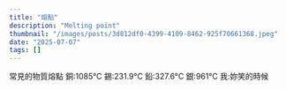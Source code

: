 ```yaml
---
title: "熔點"
description: "Melting point"
thumbnail: "/images/posts/3d812df0-4399-4109-8462-925f70661368.jpeg"
date: "2025-07-07"
tags: []
---
```


常見的物質熔點
銅:1085°C
錫:231.9°C
鉛:327.6°C
銀:961°C
我:妳笑的時候

